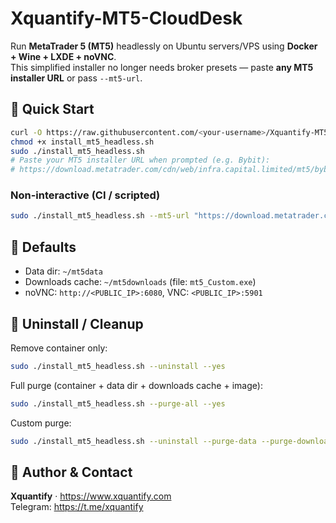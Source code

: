 # Xquantify-MT5-CloudDesk

Run **MetaTrader 5 (MT5)** headlessly on Ubuntu servers/VPS using **Docker + Wine + LXDE + noVNC**.  
This simplified installer no longer needs broker presets — paste **any MT5 installer URL** or pass `--mt5-url`.

## 🚀 Quick Start

```bash
curl -O https://raw.githubusercontent.com/<your-username>/Xquantify-MT5-CloudDesk/main/install_mt5_headless.sh
chmod +x install_mt5_headless.sh
sudo ./install_mt5_headless.sh
# Paste your MT5 installer URL when prompted (e.g. Bybit):
# https://download.metatrader.com/cdn/web/infra.capital.limited/mt5/bybit5setup.exe
```

### Non-interactive (CI / scripted)
```bash
sudo ./install_mt5_headless.sh --mt5-url "https://download.metatrader.com/cdn/web/infra.capital.limited/mt5/bybit5setup.exe"
```

## 🔑 Defaults
- Data dir: `~/mt5data`
- Downloads cache: `~/mt5downloads` (file: `mt5_Custom.exe`)
- noVNC: `http://<PUBLIC_IP>:6080`, VNC: `<PUBLIC_IP>:5901`

## 🧹 Uninstall / Cleanup

Remove container only:
```bash
sudo ./install_mt5_headless.sh --uninstall --yes
```

Full purge (container + data dir + downloads cache + image):
```bash
sudo ./install_mt5_headless.sh --purge-all --yes
```

Custom purge:
```bash
sudo ./install_mt5_headless.sh --uninstall --purge-data --purge-downloads --purge-images --yes
```

## 📌 Author & Contact
**Xquantify** · https://www.xquantify.com  
Telegram: https://t.me/xquantify
